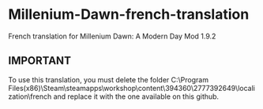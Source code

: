 # Millenium-Dawn-french-translation
French translation for Millenium Dawn: A Modern Day Mod 1.9.2

## IMPORTANT
To use this translation, you must delete the folder C:\Program Files(x86)\Steam\steamapps\workshop\content\394360\2777392649\localization\french
and replace it with the one available on this github.

